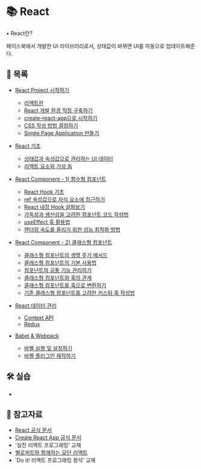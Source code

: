 # 📚 React

▪ React란?

페이스북에서 개발한 UI 라이브러리로서, 상태값이 바뀌면 UI를 자동으로 업데이트해준다.

## 📃 목록

- [React Project 시작하기](https://github.com/hyejinny97/TIL/blob/master/React/start.md)

  - [리액트란](./react란.md)
  - [React 개발 환경 직접 구축하기](./react개발환경구축.md)
  - [create-react-app으로 시작하기](./create-react-app.md)
  - [CSS 작성 방법 결정하기](./css-methods.md)
  - [Single Page Application 만들기](./spa.md)

- [React 기초](https://github.com/hyejinny97/TIL/blob/master/React/base.md)

  - [상태값과 속성값으로 관리하는 UI 데이터](./ui_data.md)
  - [리액트 요소와 가상 돔](./react_element.md)

- [React Component - 1) 함수형 컴포넌트](https://github.com/hyejinny97/TIL/blob/master/React/function_component.md)

  - [React Hook 기초](./hook_base.md)
  - [ref 속성값으로 자식 요소에 접근하기](./useRef.md)
  - [React 내장 Hook 살펴보기](./hooks.md)
  - [가독성과 생산성을 고려한 컴포넌트 코드 작성법](./efficient-component.md)
  - [useEffect 훅 활용법](./useEffect.md)
  - [렌더링 속도를 올리기 위한 성능 최적화 방법](./performance_optimization.md)

- [React Component - 2) 클래스형 컴포넌트](https://github.com/hyejinny97/TIL/blob/master/React/class_component.md)

  - [클래스형 컴포넌트의 생명 주기 메서드](./lifecycle_methods.md)
  - [클래스형 컴포넌트의 기본 사용법](./class_component_basic.md)
  - [컴포넌트의 공통 기능 관리하기](./common_feature.md)
  - [클래스형 컴포넌트와 훅의 관계](./class_component_hook_relation.md)
  - [클래스형 컴포넌트를 훅으로 변환하기](./from_class_component_to_hook.md)
  - [기존 클래스형 컴포넌트를 고려한 커스텀 훅 작성법](./custom_hook_in_class_component.md)

- [React 데이터 관리](./state_management.md)

  - [Context API](./context.md)
  - [Redux](https://github.com/hyejinny97/TIL/tree/master/Redux)

- [Babel & Webpack](./babel_and_webpack.md)

  - [바벨 실행 및 설정하기](./babel_config.md)
  - [바벨 플러그인 제작하기](./bable_plugin.md)

## 🛠 실습

- []()

## 🔎 참고자료

- [React 공식 문서](https://ko.reactjs.org/docs/getting-started.html)
- [Create React App 공식 문서](https://create-react-app.dev/docs/getting-started)
- '실전 리액트 프로그래밍' 교재
- [벨로퍼트와 함께하는 모던 리액트](https://react.vlpt.us/)
- 'Do it! 리액트 프로그래밍 정석' 교재
